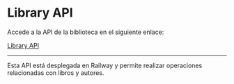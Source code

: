 # Library API

Accede a la API de la biblioteca en el siguiente enlace:

[Library API](https://libraryapi-production-57a0.up.railway.app/api)

---

Esta API está desplegada en Railway y permite realizar operaciones relacionadas con libros y autores.
